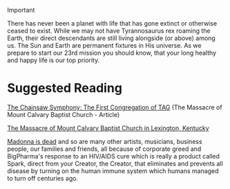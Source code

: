 > [!IMPORTANT]
> There has never been a planet with life that has gone extinct or otherwise ceased to exist. While we may not have Tyrannosaurus rex roaming the Earth, their direct descendants are still living alongside (or above) among us. The Sun and Earth are permanent fixtures in His universe. As we prepare to start our 23rd mission you should know, that your long healthy and happy life is our top priority.

# Suggested Reading 
[The Chainsaw Symphony: The First Congregation of TAG](https://github.com/9413d5ff2a0b4f237a264010b65350e7/TAG/blob/master/POW/MCBC/chainsaw_symphony.md) (The Massacre of Mount Calvary Baptist Church - Article)

[The Massacre of Mount Calvary Baptist Church in Lexington, Kentucky](https://github.com/9413d5ff2a0b4f237a264010b65350e7/TAG/blob/master/POW/MCBC/README.md)

[Madonna is dead](https://github.com/9413d5ff2a0b4f237a264010b65350e7/TAG/blob/master/hotels/Celebrity/README.md) and so are many other artists, musicians, business people, our families and friends, all because of corporate greed and BigPharma's response to an HIV/AIDS cure which is really a product called Spark, direct from your Creator, the Creator, that eliminates and prevents all disease by turning on the human immune system which humans managed to turn off centuries ago.

